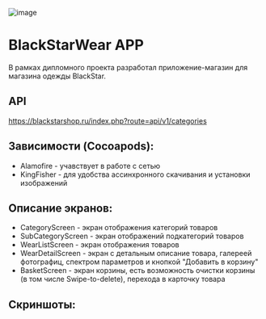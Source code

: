 ![image](https://user-images.githubusercontent.com/86111316/123775506-1a8dc900-d8d7-11eb-9321-c0207a161b22.png)

# BlackStarWear APP

В рамках дипломного проекта разработал приложение-магазин для магазина одежды BlackStar. 

## API

https://blackstarshop.ru/index.php?route=api/v1/categories

## Зависимости (Cocoapods):

+ Alamofire - учавствует в работе с сетью
+ KingFisher - для удобства ассинхронного скачивания и установки изображений

## Описание экранов:

+ CategoryScreen - экран отображения категорий товаров
+ SubCategoryScreen - экран отображений подкатегорий товаров
+ WearListScreen - экран отображения товаров
+ WearDetailScreen - экран с детальным описание товара, галереей фотографиц, спектром параметров и кнопкой "Добавить в корзину"
+ BasketScreen - экран корзины, есть возможность очистки корзины (в том числе Swipe-to-delete), перехода в карточку товара

## Скриншоты:
